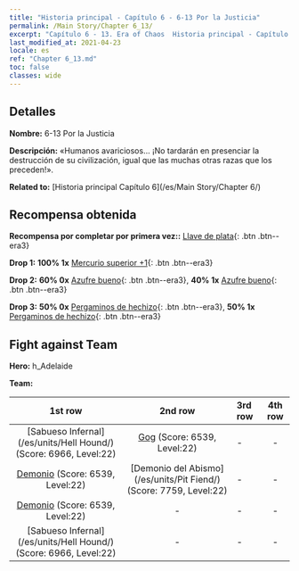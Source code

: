 ```yaml
---
title: "Historia principal - Capítulo 6 - 6-13 Por la Justicia"
permalink: /Main Story/Chapter 6_13/
excerpt: "Capítulo 6 - 13. Era of Chaos  Historia principal - Capítulo 6_13. 6-13 Por la Justicia"
last_modified_at: 2021-04-23
locale: es
ref: "Chapter 6_13.md"
toc: false
classes: wide
---
```


## Detalles

 **Nombre:** 6-13 Por la Justicia

 **Descripción:** «Humanos avariciosos... ¡No tardarán en presenciar la destrucción de su civilización, igual que las muchas otras razas que los preceden!».

 **Related to:** [Historia principal Capítulo 6](/es/Main Story/Chapter 6/)

## Recompensa obtenida

 **Recompensa por completar por primera vez::** [Llave de plata](/ItemsES/con_693/){: .btn .btn--era3}

 **Drop 1:** **100% 1x** [Mercurio superior +1](/ItemsES/mat_21/){: .btn .btn--era3}

 **Drop 2:** **60% 0x** [Azufre bueno](/ItemsES/mat_15/){: .btn .btn--era3}, **40% 1x** [Azufre bueno](/ItemsES/mat_15/){: .btn .btn--era3}

 **Drop 3:** **50% 0x** [Pergaminos de hechizo](/ItemsES/con_694/){: .btn .btn--era3}, **50% 1x** [Pergaminos de hechizo](/ItemsES/con_694/){: .btn .btn--era3}


## Fight against Team
 **Hero:** h_Adelaide

 **Team:**


  | 1st row | 2nd row | 3rd row | 4th row |
  |:----:|:----:|:----|:----:|
  | [Sabueso Infernal](/es/units/Hell Hound/) (Score: 6966, Level:22)  | [Gog](/es/units/Gog/) (Score: 6539, Level:22)  | - | - |
  | [Demonio](/es/units/Demon/) (Score: 6539, Level:22)  | [Demonio del Abismo](/es/units/Pit Fiend/) (Score: 7759, Level:22)  | - | - |
  | [Demonio](/es/units/Demon/) (Score: 6539, Level:22)  | - | - | - |
  | [Sabueso Infernal](/es/units/Hell Hound/) (Score: 6966, Level:22)  | - | - | - |


